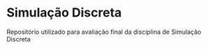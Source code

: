 # Simulação Discreta
Repositório utilizado para avaliação final da disciplina de Simulação Discreta
